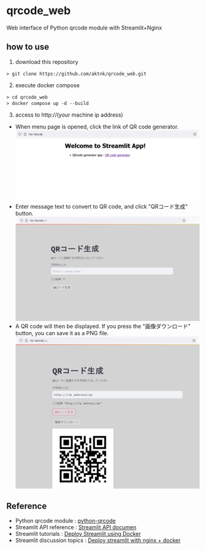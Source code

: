 # qrcode_web
Web interface of Python qrcode module with Streamlit+Nginx

## how to use

1. download this repository
```
> git clone https://github.com/aktnk/qrcode_web.git
```

2. execute docker compose
```
> cd qrcode_web
> docker compose up -d --build
```
3. access to http://(your machine ip address) 

* When menu page is opened, click the link of QR code generator.
  ![http://(ipaddress)](./doc/first.png)
* Enter message text to convert to QR code, and click "QRコード生成" button.
  ![Enter message text](./doc/second.png)
* A QR code will then be displayed. If you press the "画像ダウンロード" button, you can save it as a PNG file.
  ![Generate QR Code](./doc/third.png)

## Reference

* Python qrcode module : [python-qrcode](https://github.com/lincolnloop/python-qrcode)
* Streamlit API reference : [Streamlit API documen](https://docs.streamlit.io/develop/api-reference)
* Streamlit tutorials : [Deploy Streamlit using Docker](https://docs.streamlit.io/deploy/tutorials/docker)
* Streamlit discussion topics : [Deploy streamlit with nginx + docker](https://discuss.streamlit.io/t/deploy-streamlit-with-nginx-docker/52907)
